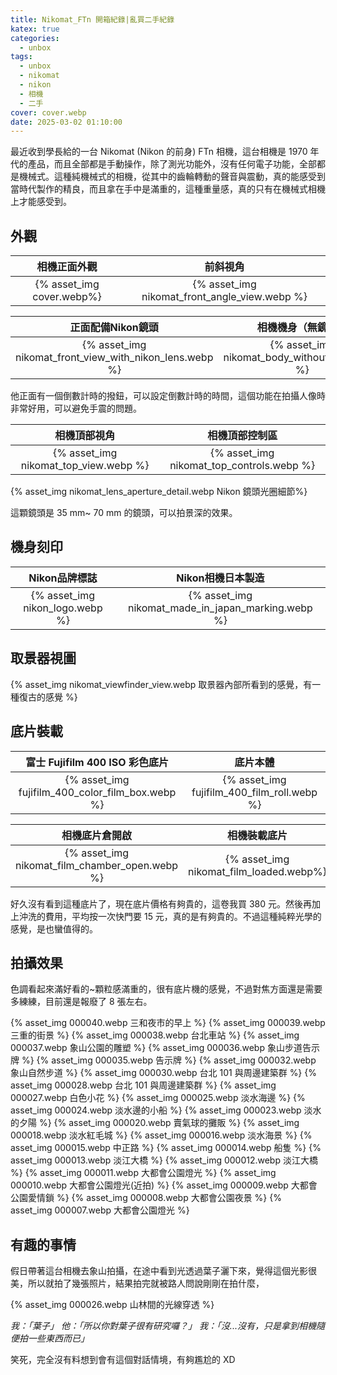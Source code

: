 ```yaml
---
title: Nikomat_FTn 開箱紀錄|亂買二手紀錄
katex: true
categories:
  - unbox
tags:
  - unbox
  - nikomat
  - nikon
  - 相機
  - 二手
cover: cover.webp
date: 2025-03-02 01:10:00
---
```

最近收到學長給的一台 Nikomat (Nikon 的前身) FTn 相機，這台相機是 1970 年代的產品，而且全部都是手動操作，除了測光功能外，沒有任何電子功能，全部都是機械式。這種純機械式的相機，從其中的齒輪轉動的聲音與震動，真的能感受到當時代製作的精良，而且拿在手中是滿重的，這種重量感，真的只有在機械式相機上才能感受到。

## 外觀

|相機正面外觀|前斜視角|
|:--:|:--:|
|{% asset_img cover.webp%}|{% asset_img nikomat_front_angle_view.webp %}|

| 正面配備Nikon鏡頭 |相機機身（無鏡頭） |
|:--:|:--:|
|{% asset_img nikomat_front_view_with_nikon_lens.webp %}|{% asset_img nikomat_body_without_lens.webp %}|

他正面有一個倒數計時的撥鈕，可以設定倒數計時的時間，這個功能在拍攝人像時非常好用，可以避免手震的問題。

| 相機頂部視角 | 相機頂部控制區 |
|:--:|:--:|
|{% asset_img nikomat_top_view.webp %}|{% asset_img nikomat_top_controls.webp %}|

{% asset_img nikomat_lens_aperture_detail.webp Nikon 鏡頭光圈細節%}

這顆鏡頭是 35 mm~ 70 mm 的鏡頭，可以拍景深的效果。

## 機身刻印

| Nikon品牌標誌 |Nikon相機日本製造|
|:--:|:--:|
|{% asset_img nikon_logo.webp %}|{% asset_img nikomat_made_in_japan_marking.webp %}|

## 取景器視圖
{% asset_img nikomat_viewfinder_view.webp 取景器內部所看到的感覺，有一種復古的感覺 %}

## 底片裝載


| 富士 Fujifilm 400 ISO 彩色底片 |底片本體|
|:--:|:--:|
|{% asset_img fujifilm_400_color_film_box.webp %}|{% asset_img fujifilm_400_film_roll.webp %}|

| 相機底片倉開啟 |相機裝載底片|
|:--:|:--:|
|{% asset_img nikomat_film_chamber_open.webp  %}|{% asset_img nikomat_film_loaded.webp%}|


好久沒有看到這種底片了，現在底片價格有夠貴的，這卷我買 380 元。然後再加上沖洗的費用，平均按一次快門要 15 元，真的是有夠貴的。不過這種純粹光學的感覺，是也蠻值得的。

## 拍攝效果

色調看起來滿好看的~顆粒感滿重的，很有底片機的感覺，不過對焦方面還是需要多練練，目前還是報廢了 8 張左右。

{% asset_img 000040.webp 三和夜市的早上 %}
{% asset_img 000039.webp 三重的街景 %}
{% asset_img 000038.webp 台北車站 %}
{% asset_img 000037.webp 象山公園的雕塑 %}
{% asset_img 000036.webp 象山步道告示牌 %}
{% asset_img 000035.webp 告示牌 %}
{% asset_img 000032.webp 象山自然步道 %}
{% asset_img 000030.webp 台北 101 與周邊建築群 %}
{% asset_img 000028.webp 台北 101 與周邊建築群 %}
{% asset_img 000027.webp 白色小花 %}
{% asset_img 000025.webp 淡水海邊 %}
{% asset_img 000024.webp 淡水邊的小船 %}
{% asset_img 000023.webp 淡水的夕陽 %}
{% asset_img 000020.webp 賣氣球的攤販 %}
{% asset_img 000018.webp 淡水紅毛城 %}
{% asset_img 000016.webp 淡水海景 %}
{% asset_img 000015.webp 中正路 %}
{% asset_img 000014.webp 船隻 %}
{% asset_img 000013.webp 淡江大橋 %}
{% asset_img 000012.webp 淡江大橋 %}
{% asset_img 000011.webp 大都會公園燈光 %}
{% asset_img 000010.webp 大都會公園燈光(近拍) %}
{% asset_img 000009.webp 大都會公園愛情鎖 %}
{% asset_img 000008.webp 大都會公園夜景 %}
{% asset_img 000007.webp 大都會公園燈光 %}

## 有趣的事情

假日帶著這台相機去象山拍攝，在途中看到光透過葉子灑下來，覺得這個光影很美，所以就拍了幾張照片，結果拍完就被路人問說剛剛在拍什麼，

{% asset_img 000026.webp 山林間的光線穿透 %}

*我：「葉子」*
*他：「所以你對葉子很有研究囉？」*
*我：「沒...沒有，只是拿到相機隨便拍一些東西而已」*

笑死，完全沒有料想到會有這個對話情境，有夠尷尬的 XD